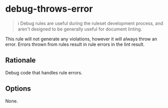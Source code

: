 # debug-throws-error

> ℹ️ Debug rules are useful during the ruleset development process, and aren't designed to be generally useful for document linting.

This rule will not generate any violations, however it will always throw an error. Errors thrown from rules result in rule errors in the lint result.

## Rationale

Debug code that handles rule errors.

## Options

None.
